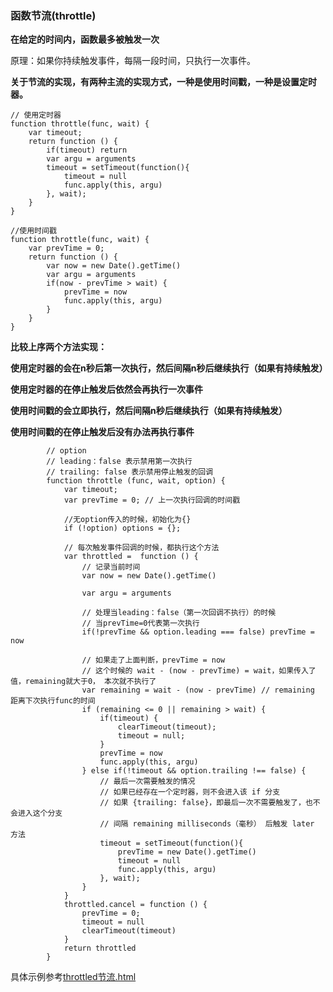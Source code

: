 ### **函数节流(throttle)**

**在给定的时间内，函数最多被触发一次**

原理：如果你持续触发事件，每隔一段时间，只执行一次事件。

**关于节流的实现，有两种主流的实现方式，一种是使用时间戳，一种是设置定时器。**

```
// 使用定时器
function throttle(func, wait) {
    var timeout;
    return function () {
        if(timeout) return
        var argu = arguments
        timeout = setTimeout(function(){
            timeout = null
            func.apply(this, argu)
        }, wait);
    }
}
```
```
//使用时间戳
function throttle(func, wait) {
    var prevTime = 0;
    return function () {
        var now = new Date().getTime()
        var argu = arguments
        if(now - prevTime > wait) {
            prevTime = now
            func.apply(this, argu)
        }
    }
}
```

**比较上序两个方法实现：**

**使用定时器的会在n秒后第一次执行，然后间隔n秒后继续执行（如果有持续触发）**

**使用定时器的在停止触发后依然会再执行一次事件**


**使用时间戳的会立即执行，然后间隔n秒后继续执行（如果有持续触发）**

**使用时间戳的在停止触发后没有办法再执行事件**

```
        // option
        // leading：false 表示禁用第一次执行
        // trailing: false 表示禁用停止触发的回调
        function throttle (func, wait, option) {
            var timeout;
            var prevTime = 0; // 上一次执行回调的时间戳

            //无option传入的时候，初始化为{}
            if (!option) options = {}; 

            // 每次触发事件回调的时候，都执行这个方法
            var throttled =  function () {
                // 记录当前时间
                var now = new Date().getTime()

                var argu = arguments

                // 处理当leading：false（第一次回调不执行）的时候
                // 当prevTime=0代表第一次执行
                if(!prevTime && option.leading === false) prevTime = now

                // 如果走了上面判断，prevTime = now
                // 这个时候的 wait - (now - prevTime) = wait，如果传入了值，remaining就大于0， 本次就不执行了
                var remaining = wait - (now - prevTime) // remaining 距离下次执行func的时间
                if (remaining <= 0 || remaining > wait) {
                    if(timeout) {
                        clearTimeout(timeout);
                        timeout = null;
                    }
                    prevTime = now
                    func.apply(this, argu)
                } else if(!timeout && option.trailing !== false) {
                    // 最后一次需要触发的情况
                    // 如果已经存在一个定时器，则不会进入该 if 分支
                    // 如果 {trailing: false}，即最后一次不需要触发了，也不会进入这个分支
                    // 间隔 remaining milliseconds（毫秒） 后触发 later 方法
                    timeout = setTimeout(function(){
                        prevTime = new Date().getTime()
                        timeout = null
                        func.apply(this, argu)
                    }, wait);
                }
            }
            throttled.cancel = function () {
                prevTime = 0;
                timeout = null
                clearTimeout(timeout)
            }
            return throttled
        }
```
具体示例参考[throttled节流.html](https://github.com/benfangdesaozhu/study/blob/master/js%E5%9F%BA%E7%A1%80/throttled%E8%8A%82%E6%B5%81.html)